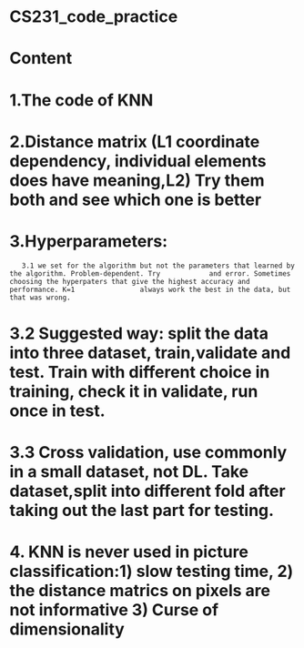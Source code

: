 # CS231_code_practice
# Content
#  1.The code of KNN
#  2.Distance matrix (L1 coordinate dependency, individual elements does have meaning,L2) Try them both and see which one is better
#  3.Hyperparameters: 
       3.1 we set for the algorithm but not the parameters that learned by the algorithm. Problem-dependent. Try            and error. Sometimes choosing the hyperpaters that give the highest accuracy and performance. K=1                always work the best in the data, but that was wrong.
#      3.2 Suggested way: split the data into three dataset, train,validate and test. Train with different choice            in training, check it in validate, run once in test.
#      3.3 Cross validation, use commonly in a small dataset, not DL. Take dataset,split into different fold                after taking out the last part for testing.
#   4. KNN is never used in picture classification:1) slow testing time, 2) the distance matrics on pixels are not informative 3) Curse of dimensionality
